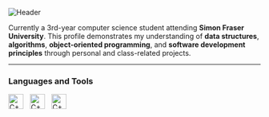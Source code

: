![Header](https://github.com/user-attachments/assets/22010ca6-6d4e-4bf5-8143-5a502779eb8d)

Currently a 3rd-year computer science student attending **Simon Fraser University**. This profile demonstrates my understanding of **data structures**, **algorithms**, **object-oriented programming**, and **software development principles** through personal and class-related projects.

---

### Languages and Tools
<img align="left" alt="C++" width="30px" style="padding-right:10px;" src="https://cdn.jsdelivr.net/gh/devicons/devicon@latest/icons/cplusplus/cplusplus-original.svg" />
<img align="left" alt="C++" width="30px" style="padding-right:10px;" src="https://cdn.jsdelivr.net/gh/devicons/devicon@latest/icons/c/c-original.svg" />
<img align="left" alt="C++" width="30px" style="padding-right:10px;" src="https://cdn.jsdelivr.net/gh/devicons/devicon@latest/icons/python/python-original.svg" />
          
